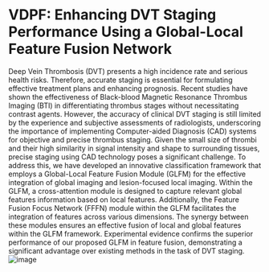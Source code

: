 # VDPF: Enhancing DVT Staging Performance Using a Global-Local Feature Fusion Network
Deep Vein Thrombosis (DVT) presents a high incidence rate and serious health risks. Therefore, accurate staging is essential for formulating effective treatment plans and enhancing prognosis. Recent studies have shown the effectiveness of Black-blood Magnetic Resonance Thrombus Imaging (BTI) in differentiating thrombus stages without necessitating contrast agents. However, the accuracy of clinical DVT staging is still limited by the experience and subjective assessments of radiologists, underscoring the importance of implementing Computer-aided Diagnosis (CAD) systems for objective and precise thrombus staging. Given the small size of thrombi and their high similarity in signal intensity and shape to surrounding tissues, precise staging using CAD technology poses a significant challenge. To address this, we have developed an innovative classification framework that employs a Global-Local Feature Fusion Module (GLFM) for the effective integration of global imaging and lesion-focused local imaging. Within the GLFM, a cross-attention module is designed to capture relevant global features information based on local features. Additionally, the Feature Fusion Focus Network (FFFN) module within the GLFM facilitates the integration of features across various dimensions. The synergy between these modules ensures an effective fusion of local and global features within the GLFM framework. Experimental evidence confirms the superior performance of our proposed GLFM in feature fusion, demonstrating a significant advantage over existing methods in the task of DVT staging.
![image](https://github.com/xiextong/VDPF/assets/67259639/05fd3024-2211-43cc-aec4-1cd7d6a7e7ac)
